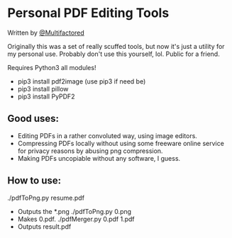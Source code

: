 # Personal PDF Editing Tools
Written by [@Multifactored](https://github.com/Multifactored)

Originally this was a set of really scuffed tools, but now it's just a utility for my personal use. Probably don't use this yourself, lol. Public for a friend.


Requires Python3 all modules!

* pip3 install pdf2image (use pip3 if need be)
* pip3 install pillow
* pip3 install PyPDF2

## Good uses:
* Editing PDFs in a rather convoluted way, using image editors.
* Compressing PDFs locally without using some freeware online service for privacy reasons by abusing png compression.
* Making PDFs uncopiable without any software, I guess.

## How to use:
./pdfToPng.py resume.pdf 
- Outputs the *.png
./pdfToPng.py 0.png 
- Makes 0.pdf.
./pdfMerger.py 0.pdf 1.pdf
- Outputs result.pdf
